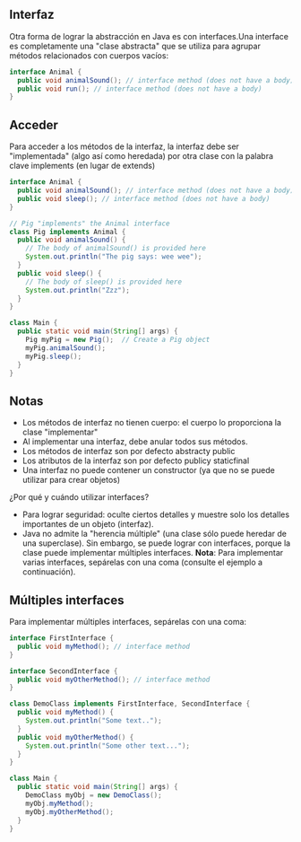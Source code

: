 ## Interfaz
Otra forma de lograr la abstracción en Java es con interfaces.Una interface es completamente una "clase abstracta" que se utiliza para agrupar métodos relacionados con cuerpos vacíos:

```java 
interface Animal {
  public void animalSound(); // interface method (does not have a body)
  public void run(); // interface method (does not have a body)
}
```

## Acceder
Para acceder a los métodos de la interfaz, la interfaz debe ser "implementada" (algo así como heredada) por otra clase con la palabra clave implements (en lugar de extends)

```java 
interface Animal {
  public void animalSound(); // interface method (does not have a body)
  public void sleep(); // interface method (does not have a body)
}

// Pig "implements" the Animal interface
class Pig implements Animal {
  public void animalSound() {
    // The body of animalSound() is provided here
    System.out.println("The pig says: wee wee");
  }
  public void sleep() {
    // The body of sleep() is provided here
    System.out.println("Zzz");
  }
}

class Main {
  public static void main(String[] args) {
    Pig myPig = new Pig();  // Create a Pig object
    myPig.animalSound();
    myPig.sleep();
  }
}
```

## Notas
- Los métodos de interfaz no tienen cuerpo: el cuerpo lo proporciona la clase "implementar"
- Al implementar una interfaz, debe anular todos sus métodos.
- Los métodos de interfaz son por defecto abstracty public
- Los atributos de la interfaz son por defecto publicy staticfinal
- Una interfaz no puede contener un constructor (ya que no se puede utilizar para crear objetos)
 
 ¿Por qué y cuándo utilizar interfaces?
- Para lograr seguridad: oculte ciertos detalles y muestre solo los detalles importantes de un objeto (interfaz).
- Java no admite la "herencia múltiple" (una clase sólo puede heredar de una superclase). Sin embargo, se puede lograr con interfaces, porque la clase puede implementar múltiples interfaces. **Nota**: Para implementar varias interfaces, sepárelas con una coma (consulte el ejemplo a continuación).

## Múltiples interfaces
Para implementar múltiples interfaces, sepárelas con una coma:

```java 
interface FirstInterface {
  public void myMethod(); // interface method
}

interface SecondInterface {
  public void myOtherMethod(); // interface method
}

class DemoClass implements FirstInterface, SecondInterface {
  public void myMethod() {
    System.out.println("Some text..");
  }
  public void myOtherMethod() {
    System.out.println("Some other text...");
  }
}

class Main {
  public static void main(String[] args) {
    DemoClass myObj = new DemoClass();
    myObj.myMethod();
    myObj.myOtherMethod();
  }
}
```